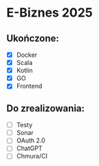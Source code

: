 # E-Biznes 2025

## Ukończone:

- [x] Docker
- [x] Scala
- [x] Kotlin
- [x] GO
- [x] Frontend

## Do zrealizowania:

- [ ] Testy
- [ ] Sonar
- [ ] OAuth 2.0
- [ ] ChatGPT
- [ ] Chmura/CI
